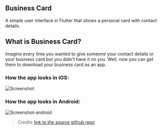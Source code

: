 ## Business Card

A simple user interface in Flutter that shows a personal card with contact details. 

## What is Business Card?

Imagine every time you wanted to give someone your contact details or your business card but you didn't have it on you. Well, now you can get them to download your business card as an app.

### How the app looks in iOS:
![Screenshot](https://user-images.githubusercontent.com/22214915/116815795-777f3400-ab5f-11eb-895b-66438d1c73cf.png)

### How the app looks in Android:
![Screenshot-android](https://user-images.githubusercontent.com/22214915/116816178-312ad480-ab61-11eb-8af8-c688377f3398.png)

>Credits [link to the source github repo](https://github.com/londonappbrewery/mi_card_flutter)
